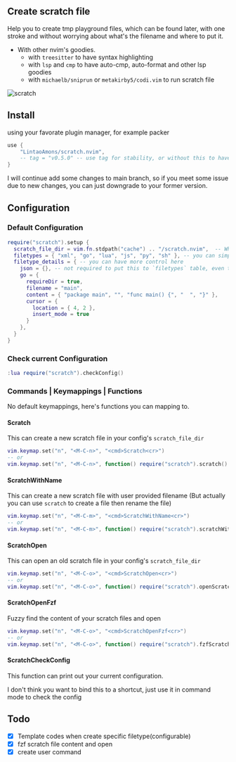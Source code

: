 ## Create scratch file

Help you to create tmp playground files, which can be found later, 
with one stroke and without worrying about what's the filename and where to put it.

- With other nvim's goodies.
  - with `treesitter` to have syntax highlighting
  - with `lsp` and `cmp` to have auto-cmp, auto-format and other lsp goodies
  - with `michaelb/sniprun` or `metakirby5/codi.vim` to run scratch file
  
![scratch](https://user-images.githubusercontent.com/95092244/198858745-b3bc9982-e3e8-44fb-b690-7edca030235e.gif)

## Install

using your favorate plugin manager, for example packer

```lua
use {
	"LintaoAmons/scratch.nvim",
	-- tag = "v0.5.0" -- use tag for stability, or without this to have latest fixed and functions
}
```

I will continue add some changes to main branch, so if you meet some issue due to new changes, you can just downgrade to your former version.

## Configuration

### Default Configuration

```lua
require("scratch").setup {
  scratch_file_dir = vim.fn.stdpath("cache") .. "/scratch.nvim",  -- Where the scratch files will be saved
  filetypes = { "xml", "go", "lua", "js", "py", "sh" }, -- you can simply put filetype here
  filetype_details = { -- you can have more control here
    json = {}, -- not required to put this to `filetypes` table, even though you still can
    go = {
      requireDir = true,
      filename = "main",
      content = { "package main", "", "func main() {", "  ", "}" },
      cursor = {
        location = { 4, 2 },
        insert_mode = true
      }
    },
  }
}
```

### Check current Configuration

```lua
:lua require("scratch").checkConfig()
```

### Commands | Keymappings | Functions

No default keymappings, here's functions you can mapping to.

#### Scratch

This can create a new scratch file in your config's `scratch_file_dir`

```lua
vim.keymap.set("n", "<M-C-n>", "<cmd>Scratch<cr>")
-- or
vim.keymap.set("n", "<M-C-n>", function() require("scratch").scratch() end)

```

#### ScratchWithName

This can create a new scratch file with user provided filename (But actually you can use `scratch` to create a file then rename the file)

```lua
vim.keymap.set("n", "<M-C-m>", "<cmd>ScratchWithName<cr>")
-- or
vim.keymap.set("n", "<M-C-m>", function() require("scratch").scratchWithName() end)
```

#### ScratchOpen

This can open an old scratch file in your config's `scratch_file_dir`

```lua
vim.keymap.set("n", "<M-C-o>", "<cmd>ScratchOpen<cr>")
-- or
vim.keymap.set("n", "<M-C-o>", function() require("scratch").openScratch() end)
```

#### ScratchOpenFzf

Fuzzy find the content of your scratch files and open

```lua
vim.keymap.set("n", "<M-C-o>", "<cmd>ScratchOpenFzf<cr>")
-- or
vim.keymap.set("n", "<M-C-o>", function() require("scratch").fzfScratch() end)
```

#### ScratchCheckConfig

This function can print out your current configuration.

I don't think you want to bind this to a shortcut, just use it in command mode to check the config

## Todo

- [x] Template codes when create specific filetype(configurable)
- [x] fzf scratch file content and open
- [x] create user command
